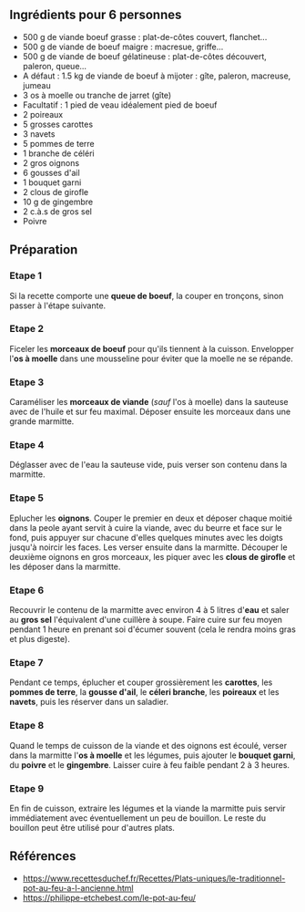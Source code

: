 ## Ingrédients pour 6 personnes

- 500 g de viande boeuf grasse : plat-de-côtes couvert, flanchet...
- 500 g de viande de boeuf maigre : macresue, griffe...
- 500 g de viande de boeuf gélatineuse : plat-de-côtes découvert, paleron, queue...
- A défaut : 1.5 kg de viande de boeuf à mijoter : gîte, paleron, macreuse, jumeau
- 3 os à moelle ou tranche de jarret (gîte)
- Facultatif : 1 pied de veau idéalement pied de boeuf
- 2 poireaux
- 5 grosses carottes
- 3 navets
- 5 pommes de terre
- 1 branche de céléri
- 2 gros oignons
- 6 gousses d'ail
- 1 bouquet garni
- 2 clous de girofle
- 10 g de gingembre
- 2 c.à.s de gros sel
- Poivre

## Préparation

### Etape 1

Si la recette comporte une **queue de boeuf**, la couper en tronçons, sinon passer à l'étape suivante.

### Etape 2

Ficeler les **morceaux de boeuf** pour qu'ils tiennent à la cuisson. Envelopper l'**os à moelle** dans une mousseline pour éviter que la moelle ne se répande.

### Etape 3

Caraméliser les **morceaux de viande** (*sauf* l'os à moelle) dans la sauteuse avec de l'huile et sur feu maximal. Déposer ensuite les morceaux dans une grande marmitte.

### Etape 4

Déglasser avec de l'eau la sauteuse vide, puis verser son contenu dans la marmitte.

### Etape 5

Eplucher les **oignons**. Couper le premier en deux et déposer chaque moitié dans la peole ayant servit à cuire la viande, avec du beurre et face sur le fond, puis appuyer sur chacune d'elles quelques minutes avec les doigts jusqu'à noircir les faces. Les verser ensuite dans la marmitte. Découper le deuxième oignons en gros morceaux, les piquer avec les **clous de girofle** et les déposer dans la marmitte.

### Etape 6

Recouvrir le contenu de la marmitte avec environ 4 à 5 litres d'**eau** et saler au **gros sel** l'équivalent d'une cuillère à soupe. Faire cuire sur feu moyen pendant 1 heure en prenant soi d'écumer souvent (cela le rendra moins gras et plus digeste).

### Etape 7

Pendant ce temps, éplucher et couper grossièrement les **carottes**, les **pommes de terre**, la **gousse d'ail**, le **céleri branche**, les **poireaux** et les **navets**, puis les réserver dans un saladier.

### Etape 8

Quand le temps de cuisson de la viande et des oignons est écoulé, verser dans la marmitte l'**os à moelle** et les légumes, puis ajouter le **bouquet garni**, du **poivre** et le **gingembre**. Laisser cuire à feu faible pendant 2 à 3 heures.

### Etape 9

En fin de cuisson, extraire les légumes et la viande la marmitte puis servir immédiatement avec éventuellement un peu de bouillon. Le reste du bouillon peut être utilisé pour d'autres plats.

## Références

- <https://www.recettesduchef.fr/Recettes/Plats-uniques/le-traditionnel-pot-au-feu-a-l-ancienne.html>
- <https://philippe-etchebest.com/le-pot-au-feu/>
